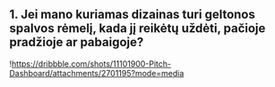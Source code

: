 ## 1. Jei mano kuriamas dizainas turi geltonos spalvos rėmelį, kada jį reikėtų uždėti, pačioje pradžioje ar pabaigoje?
!https://dribbble.com/shots/11101900-Pitch-Dashboard/attachments/2701195?mode=media
